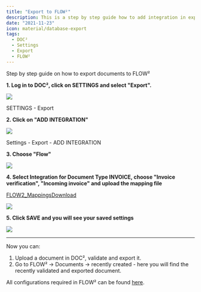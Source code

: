 ```yaml
---
title: "Export to FLOW²"
description: This is a step by step guide how to add integration in export settings of DOC² to be able to export your documents to FLOW².
date: "2021-11-23"
icon: material/database-export
tags:
  - DOC²
  - Settings
  - Export
  - FLOW² 
---
```


Step by step guide on how to export documents to FLOW²

**1\. Log in to DOC², click on SETTINGS and select "Export".**

![](/_images/doc2/DOC2_Settings_Export-1024x612.png)

SETTINGS - Export

**2\. Click on "ADD INTEGRATION"**

![](/_images/doc2/DOC2_Add-integration-1024x537.png)

Settings - Export - ADD INTEGRATION

**3\. Choose "Flow"**

![](/_images/doc2/DOC2_select-integration_FLOW2--1024x349.png)

**4\. Select Integration for Document Type INVOICE, choose "Invoice verification", "Incoming invoice" and upload the mapping file**

[FLOW2\_Mappings](https://docs.cloudintegration.eu/wp-content/uploads/2021/11/FLOW2_Mappings.txt)[Download](https://docs.cloudintegration.eu/wp-content/uploads/2021/11/FLOW2_Mappings.txt)

![](/_images/doc2/DOC2_Export-to-Flow_invoice-received-1024x515.png)

**5\. Click SAVE and you will see your saved settings**

![](/_images/doc2/DOC2_integration_FLOW2_invoice_saved-settings-1024x552.png)


* * *

Now you can:

1. Upload a document in DOC², validate and export it.
2. Go to FLOW² -> Documents -> recently created - here you will find the recently validated and exported document.

All configurations required in FLOW² can be found [here](/flow2/import-from-doc2/).
